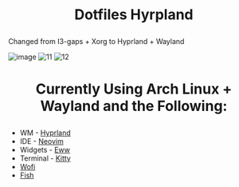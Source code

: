 <h1><p align="center">Dotfiles Hyrpland</p></h1>
<p>Changed from I3-gaps + Xorg to Hyprland + Wayland</p>

![image](https://github.com/Kappa56799/Dotfiles-Hyprland/assets/114831362/e4d5e6ad-0542-415b-bc91-45e05271069c)
![11](https://github.com/Kappa56799/Dotfiles-Hyprland/assets/114831362/f849c982-593c-4fc0-9da0-e5bd61a723ac)
![12](https://github.com/Kappa56799/Dotfiles-Hyprland/assets/114831362/65492b25-a5e2-4095-ba83-64fdf75dfd6b)


  
<h1><p align="center">Currently Using Arch Linux + Wayland and the Following:</p></h1>
<ul>
  <li>WM - <a href="https://github.com/hyprwm/Hyprland">Hyprland</a></li>
  <li>IDE - <a href="https://github.com/neovim/neovim">Neovim</a></li>
  <li>Widgets - <a href="https://github.com/elkowar/eww">Eww</a></li>
  <li>Terminal - <a href="https://github.com/kovidgoyal/kitty">Kitty</a></li>
  <li><a href="https://man.archlinux.org/man/wofi.1">Wofi</a></li>
  <li><a href="https://github.com/fish-shell/fish-shell">Fish</a></li>
</ul>
  

